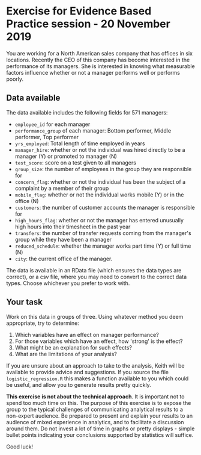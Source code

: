 # Exercise for Evidence Based Practice session  - 20 November 2019

You are working for a North American sales company that has offices in six locations.  Recently the CEO of this company
has become interested in the performance of its managers.  She is interested in knowing what measurable factors influence
whether or not a manager performs well or performs poorly.


## Data available

The data available includes the following fields for 571 managers:

* `employee_id` for each manager
* `performance_group` of each manager: Bottom performer, Middle performer, Top performer
* `yrs_employed`: Total length of time employed in years
* `manager_hire`: whether or not the individual was hired directly to be a manager (Y) or promoted to manager (N)
* `test_score`: score on a test given to all managers
* `group_size`: the number of employees in the group they are responsible for
* `concern_flag`: whether or not the individual has been the subject of a complaint by a member of their group
* `mobile_flag`: whether or not the individual works mobile (Y) or in the office (N)
* `customers`:  the number of customer accounts the manager is responsible for
* `high_hours_flag`: whether or not the manager has entered unusually high hours into their timesheet in the past year
* `transfers`: the number of transfer requests coming from the manager's group while they have been a manager
* `reduced_schedule`:  whether the manager works part time (Y) or full time (N)
* `city`:  the current office of the manager.

The data is available in an RData file (which ensures the data types are correct), or a csv file, where you may need to convert to the correct data types.  Choose whichever you prefer to work with.

## Your task

Work on this data in groups of three.  Using whatever method you deem appropriate, try to determine:

1.  Which variables have an effect on manager performance?
2.  For those variables which have an effect, how 'strong' is the effect?
3.  What might be an explanation for such effects?
4.  What are the limitations of your analysis?

If you are unsure about an approach to take to the analysis, Keith will be available to provide advice and suggestions.  If you source the file `logistic_regression.R` this makes a function available to you which could be useful, and allow you to generate results pretty quickly.   

**This exercise is not about the technical approach**.  It is important not to spend too much time on this.  The purpose of this exercise is to expose the group to the typical challenges of communicating analytical results to a non-expert audience.  Be prepared to present and explain your results to an audience of mixed experience in analytics, and to facilitate a discussion around them.  Do not invest a lot of time in graphs or pretty displays - simple bullet points indicating your conclusions supported by statistics will suffice.

Good luck!